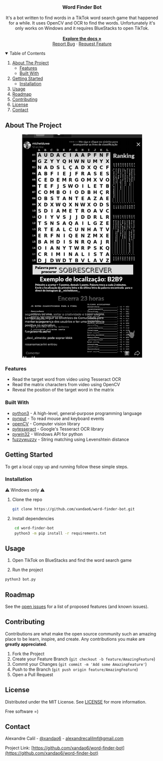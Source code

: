<br />
<p align="center">
  <h3 align="center">Word Finder Bot</h3>

  <p align="center">
    It's a bot written to find words in a TikTok word search game that happened for a while.
    It uses OpenCV and OCR to find the words. Unfortunately it's only works on Windows and it requires BlueStacks to open TikTok.
    <br />
	  <br />
    <a href="https://github.com/xandao6/word-finder-bot"><strong>Explore the docs »</strong></a>
    <br />
    <a href="https://github.com/xandao6/word-finder-bot/issue">Report Bug</a>
    ·
    <a href="https://github.com/xandao6/word-finder-bot/issues">Request Feature</a>
  </p>
</p>



<!-- TABLE OF CONTENTS -->
<details open="open">
  <summary>Table of Contents</summary>
  <ol>
    <li>
      <a href="#about-the-project">About The Project</a>
      <ul>
        <li><a href="#features">Features</a></li>
        <li><a href="#built-with">Built With</a></li>
      </ul>
    </li>
    <li>
      <a href="#getting-started">Getting Started</a>
      <ul>
        <li><a href="#installation">Installation</a></li>
      </ul>
    </li>
    <li><a href="#usage">Usage</a></li>
    <li><a href="#roadmap">Roadmap</a></li>
    <li><a href="#contributing">Contributing</a></li>
    <li><a href="#license">License</a></li>
    <li><a href="#contact">Contact</a></li>
  </ol>
</details>



<!-- ABOUT THE PROJECT -->
## About The Project

<div align="center">
  <a href="https://github.com/xandao6/word-finder-bot">
    <img src="assets/samples/mainSample.png" alt="word finder sample">
  </a>
</div>

### Features

* Read the target word from video using Tesseract OCR
* Read the matrix characters from video using OpenCV
* Reveal the position of the target word in the matrix

### Built With

* [python3](https://www.python.org/) - A high-level, general-purpose programming language
* [pynput](https://pypi.org/project/pynput/) - To read mouse and keyboard events
* [openCV](https://opencv.org/) - Computer vision library
* [pytesseract](https://pypi.org/project/pytesseract/) - Google's Tesseract OCR library
* [pywin32](https://github.com/mhammond/pywin32) - Windows API for python
* [fuzzywuzzy](https://github.com/seatgeek/thefuzz) - String matching using Levenshtein distance

<!-- GETTING STARTED -->
## Getting Started

To get a local copy up and running follow these simple steps.

### Installation

:warning: Windows only :warning:

1. Clone the repo
   ```sh
   git clone https://github.com/xandao6/word-finder-bot.git
   ```
2. Install dependencies
   ```sh
	cd word-finder-bot
	python3 -m pip install -r requirements.txt
	```

<!-- USAGE EXAMPLES -->
## Usage

1. Open TikTok on BlueStacks and find the word search game

2. Run the project

  ```sh
  python3 bot.py
  ```


<!-- ROADMAP -->
## Roadmap

See the [open issues](https://github.com/xandao6/word-finder-bot/issues) for a list of proposed features (and known issues).


<!-- CONTRIBUTING -->
## Contributing

Contributions are what make the open source community such an amazing place to be learn, inspire, and create. Any contributions you make are **greatly appreciated**.

1. Fork the Project
2. Create your Feature Branch (`git checkout -b feature/AmazingFeature`)
3. Commit your Changes (`git commit -m 'Add some AmazingFeature'`)
4. Push to the Branch (`git push origin feature/AmazingFeature`)
5. Open a Pull Request

<!-- LICENSE -->
## License

Distributed under the MIT License. See [LICENSE](./LICENSE.md) for more information.

Free software =)


<!-- CONTACT -->
## Contact

Alexandre Calil - [@xandao6](https://www.linkedin.com/in/xandao6/) - alexandrecalilmf@gmail.com

Project Link: [https://github.com/xandao6/word-finder-bot](https://github.com/xandao6/word-finder-bot)


<!-- LINKS & IMAGES Variables-->
<!-- https://www.markdownguide.org/basic-syntax/#reference-style-links -->
[contributors-shield]: https://img.shields.io/github/contributors/xandao6/repo.svg?style=for-the-badge
[contributors-url]: https://github.com/xandao6/repo/graphs/contributors
[forks-shield]: https://img.shields.io/github/forks/xandao6/repo.svg?style=for-the-badge
[forks-url]: https://github.com/xandao6/repo/network/members
[stars-shield]: https://img.shields.io/github/stars/xandao6/repo.svg?style=for-the-badge
[stars-url]: https://github.com/xandao6/repo/stargazers
[issues-shield]: https://img.shields.io/github/issues/xandao6/repo.svg?style=for-the-badge
[issues-url]: https://github.com/xandao6/repo/issues
[license-shield]: https://img.shields.io/github/license/xandao6/repo.svg?style=for-the-badge
[license-url]: https://github.com/xandao6/repo/blob/master/LICENSE.txt
[linkedin-shield]: https://img.shields.io/badge/-LinkedIn-black.svg?style=for-the-badge&logo=linkedin&colorB=555
[linkedin-url]: https://linkedin.com/in/xandao6
